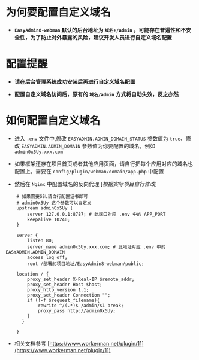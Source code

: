 # 为何要配置自定义域名

- **`EasyAdmin8-webman` 默认的后台地址为 `域名+/admin` ，可能存在普遍性和不安全性，为了防止对外暴露的风险，建议开发人员进行自定义域名配置**

# 配置提醒

- **请在后台管理系统成功安装后再进行自定义域名配置**

- **配置自定义域名访问后，原有的 `域名/admin` 方式将自动失效，反之亦然**

# 如何配置自定义域名

- 进入 `.env` 文件中,修改 `EASYADMIN.ADMIN_DOMAIN_STATUS` 参数值为 `true`、修改 `EASYADMIN.ADMIN_DOMAIN` 参数值为你要配置的域名，例如 `admin0x5Uy.xxx.com`

- 如果框架还存在项目首页或者其他应用页面，请自行把每个应用对应的域名也配置上。需要在 `config/plugin/webman/domain/app.php` 中配置

- 然后在 `Nginx` 中配置域名的反向代理 [*根据实际项目自行修改*]

```shell
    # 如果需要SSL请自行配置证书即可
    # admin0x5Uy 这个参数可以自定义
    upstream admin0x5Uy {
        server 127.0.0.1:8787; # 此端口对应 .env 中的 APP_PORT
        keepalive 10240;
    }
    
    server {
        listen 80;
        server_name admin0x5Uy.xxx.com; # 此地址对应 .env 中的 EASYADMIN.ADMIN_DOMAIN
        access_log off;
        root /部署的项目地址/EasyAdmin8-webman/public;
    
    location / {
        proxy_set_header X-Real-IP $remote_addr;
        proxy_set_header Host $host;
        proxy_http_version 1.1;
        proxy_set_header Connection "";
        if (!-f $request_filename){
            rewrite ^/(.*)$ /admin/$1 break;
            proxy_pass http://admin0x5Uy;
        }
      }
      
    }
```

- 相关文档参考 [https://www.workerman.net/plugin/11](https://www.workerman.net/plugin/11)